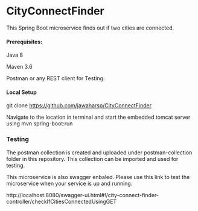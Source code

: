 # CityConnectFinder
This Spring Boot microservice finds out if two cities are connected.

#### Prerequisites:
  Java 8 
  
  Maven 3.6
  
  Postman or any REST client for Testing.
    
#### Local Setup

   git clone https://github.com/jawaharsp/CityConnectFinder
   
   Navigate to the location in terminal and start the embedded tomcat server using mvn spring-boot:run

### Testing

   The postman collection is created and uploaded under postman-collection folder in this repository. This collection can be imported and used for testing.

   This microservice is also swagger enbaled. Please use this link to test the microservice when your service is up and running.
   
   http://localhost:8080/swagger-ui.html#!/city-connect-finder-controller/checkIfCitiesConnectedUsingGET



